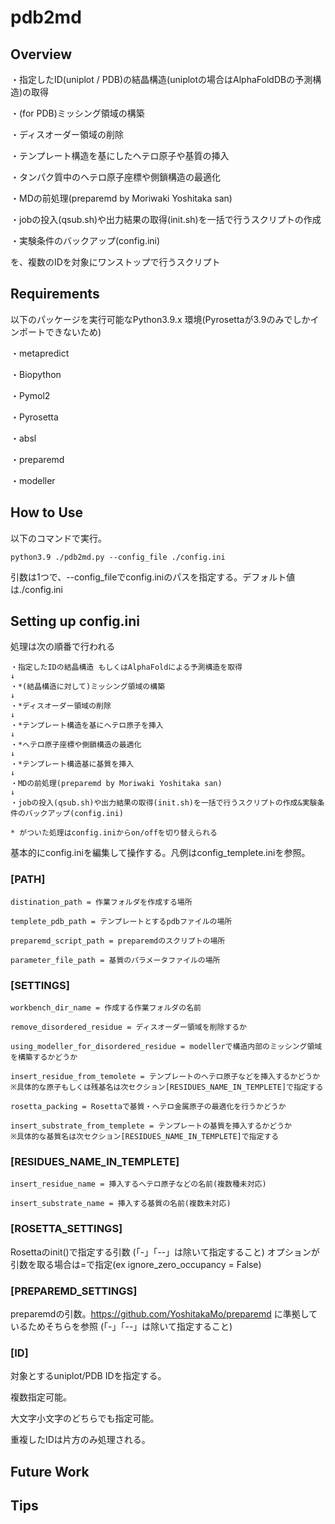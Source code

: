 # pdb2md
## Overview
・指定したID(uniplot / PDB)の結晶構造(uniplotの場合はAlphaFoldDBの予測構造)の取得

・(for PDB)ミッシング領域の構築

・ディスオーダー領域の削除

・テンプレート構造を基にしたヘテロ原子や基質の挿入

・タンパク質中のヘテロ原子座標や側鎖構造の最適化

・MDの前処理(preparemd by Moriwaki Yoshitaka san)

・jobの投入(qsub.sh)や出力結果の取得(init.sh)を一括で行うスクリプトの作成

・実験条件のバックアップ(config.ini)

を、複数のIDを対象にワンストップで行うスクリプト

## Requirements
以下のパッケージを実行可能なPython3.9.x 環境(Pyrosettaが3.9のみでしかインポートできないため)

・metapredict

・Biopython

・Pymol2

・Pyrosetta

・absl

・preparemd

・modeller

## How to Use
以下のコマンドで実行。

    python3.9 ./pdb2md.py --config_file ./config.ini

引数は1つで、--config_fileでconfig.iniのパスを指定する。デフォルト値は./config.ini

## Setting up config.ini

処理は次の順番で行われる
    
    ・指定したIDの結晶構造 もしくはAlphaFoldによる予測構造を取得
    ↓
    ・*(結晶構造に対して)ミッシング領域の構築
    ↓
    ・*ディスオーダー領域の削除
    ↓
    ・*テンプレート構造を基にヘテロ原子を挿入
    ↓
    ・*ヘテロ原子座標や側鎖構造の最適化
    ↓
    ・*テンプレート構造基に基質を挿入
    ↓
    ・MDの前処理(preparemd by Moriwaki Yoshitaka san)
    ↓
    ・jobの投入(qsub.sh)や出力結果の取得(init.sh)を一括で行うスクリプトの作成&実験条件のバックアップ(config.ini)
    
    * がついた処理はconfig.iniからon/offを切り替えられる

基本的にconfig.iniを編集して操作する。凡例はconfig_templete.iniを参照。

### [PATH]

    distination_path = 作業フォルダを作成する場所

    templete_pdb_path = テンプレートとするpdbファイルの場所

    preparemd_script_path = preparemdのスクリプトの場所

    parameter_file_path = 基質のパラメータファイルの場所

### [SETTINGS]

    workbench_dir_name = 作成する作業フォルダの名前

    remove_disordered_residue = ディスオーダー領域を削除するか

    using_modeller_for_disordered_residue = modellerで構造内部のミッシング領域を構築するかどうか

    insert_residue_from_temolete = テンプレートのヘテロ原子などを挿入するかどうか
    ※具体的な原子もしくは残基名は次セクション[RESIDUES_NAME_IN_TEMPLETE]で指定する

    rosetta_packing = Rosettaで基質・ヘテロ金属原子の最適化を行うかどうか

    insert_substrate_from_templete = テンプレートの基質を挿入するかどうか
    ※具体的な基質名は次セクション[RESIDUES_NAME_IN_TEMPLETE]で指定する

### [RESIDUES_NAME_IN_TEMPLETE]

    insert_residue_name = 挿入するヘテロ原子などの名前(複数種未対応)

    insert_substrate_name = 挿入する基質の名前(複数未対応)

### [ROSETTA_SETTINGS]

 Rosettaのinit()で指定する引数 (「-」「--」は除いて指定すること)
 オプションが引数を取る場合は=で指定(ex ignore_zero_occupancy = False)

### [PREPAREMD_SETTINGS]

 preparemdの引数。<https://github.com/YoshitakaMo/preparemd> に準拠しているためそちらを参照
 (「-」「--」は除いて指定すること)

### [ID]

対象とするuniplot/PDB IDを指定する。

複数指定可能。

大文字小文字のどちらでも指定可能。

重複したIDは片方のみ処理される。

## Future Work

## Tips
